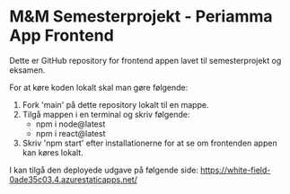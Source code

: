 # M&M Semesterprojekt - Periamma App Frontend

Dette er GitHub repository for frontend appen lavet til semesterprojekt og eksamen.

For at køre koden lokalt skal man gøre følgende:

  1. Fork 'main' på dette repository lokalt til en mappe.
  2. Tilgå mappen i en terminal og skriv følgende:
      - npm i node@latest
      - npm i react@latest
  3. Skriv 'npm start' efter installationerne for at se om frontenden appen kan køres lokalt.

I kan tilgå den deployede udgave på følgende side: https://white-field-0ade35c03.4.azurestaticapps.net/
